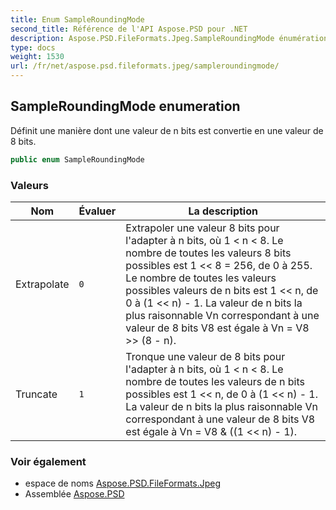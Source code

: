 ```yaml
---
title: Enum SampleRoundingMode
second_title: Référence de l'API Aspose.PSD pour .NET
description: Aspose.PSD.FileFormats.Jpeg.SampleRoundingMode énumération. Définit une manière dont une valeur de n bits est convertie en une valeur de 8 bits.
type: docs
weight: 1530
url: /fr/net/aspose.psd.fileformats.jpeg/sampleroundingmode/
---
```

## SampleRoundingMode enumeration

Définit une manière dont une valeur de n bits est convertie en une valeur de 8 bits.

```csharp
public enum SampleRoundingMode
```

### Valeurs

| Nom | Évaluer | La description |
| --- | --- | --- |
| Extrapolate | `0` | Extrapoler une valeur 8 bits pour l'adapter à n bits, où 1 &lt; n &lt; 8. Le nombre de toutes les valeurs 8 bits possibles est 1 &lt;&lt; 8 = 256, de 0 à 255. Le nombre de toutes les valeurs possibles valeurs de n bits est 1 &lt;&lt; n, de 0 à (1 &lt;&lt; n) - 1. La valeur de n bits la plus raisonnable Vn correspondant à une valeur de 8 bits V8 est égale à Vn = V8 &gt;&gt; (8 - n). |
| Truncate | `1` | Tronque une valeur de 8 bits pour l'adapter à n bits, où 1 &lt; n &lt; 8. Le nombre de toutes les valeurs de n bits possibles est 1 &lt;&lt; n, de 0 à (1 &lt;&lt; n) - 1. La valeur de n bits la plus raisonnable Vn correspondant à une valeur de 8 bits V8 est égale à Vn = V8 &amp; ((1 &lt;&lt; n) - 1). |

### Voir également

* espace de noms [Aspose.PSD.FileFormats.Jpeg](../../aspose.psd.fileformats.jpeg/)
* Assemblée [Aspose.PSD](../../)


